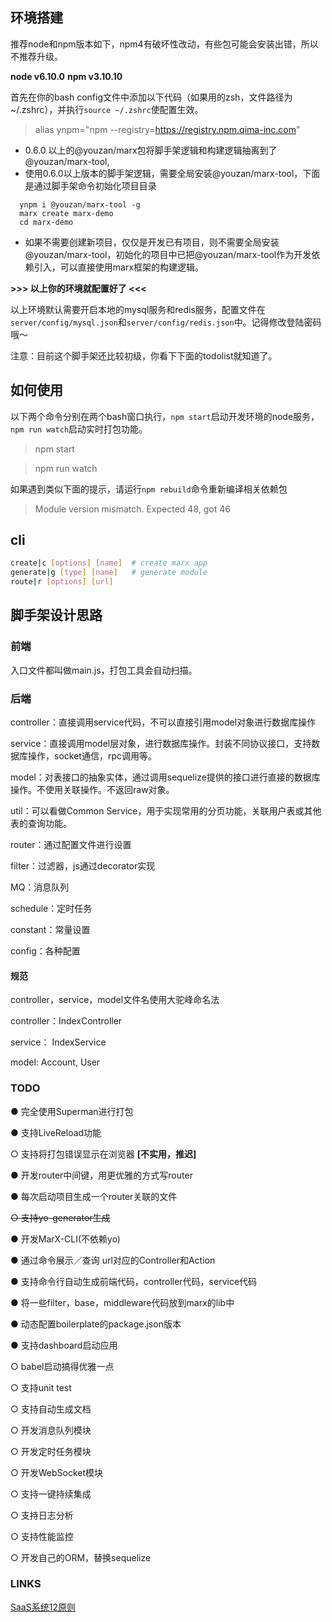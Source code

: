 ## 环境搭建

推荐node和npm版本如下，npm4有破坏性改动，有些包可能会安装出错，所以不推荐升级。

**node v6.10.0**
**npm v3.10.10**

首先在你的bash config文件中添加以下代码（如果用的zsh，文件路径为~/.zshrc），并执行`source ~/.zshrc`使配置生效。

> alias ynpm="npm --registry=https://registry.npm.qima-inc.com"

- 0.6.0 以上的@youzan/marx包将脚手架逻辑和构建逻辑抽离到了@youzan/marx-tool,
- 使用0.6.0以上版本的脚手架逻辑，需要全局安装@youzan/marx-tool，下面是通过脚手架命令初始化项目目录

```shell
  ynpm i @youzan/marx-tool -g
  marx create marx-demo
  cd marx-demo
```
- 如果不需要创建新项目，仅仅是开发已有项目，则不需要全局安装@youzan/marx-tool，初始化的项目中已把@youzan/marx-tool作为开发依赖引入，可以直接使用marx框架的构建逻辑。


**>>> 以上你的环境就配置好了 <<<**

以上环境默认需要开启本地的mysql服务和redis服务，配置文件在`server/config/mysql.json`和`server/config/redis.json`中。记得修改登陆密码哦～

注意：目前这个脚手架还比较初级，你看下下面的todolist就知道了。

## 如何使用

以下两个命令分别在两个bash窗口执行，`npm start`启动开发环境的node服务，
`npm run watch`启动实时打包功能。

> npm start

> npm run watch

如果遇到类似下面的提示，请运行`npm rebuild`命令重新编译相关依赖包

> Module version mismatch. Expected 48, got 46

## cli

```bash
create|c [options] [name]  # create marx app
generate|g [type] [name]   # generate module
route|r [options] [url]
```


## 脚手架设计思路

### 前端

入口文件都叫做main.js，打包工具会自动扫描。

### 后端

controller：直接调用service代码，不可以直接引用model对象进行数据库操作

service：直接调用model层对象，进行数据库操作。封装不同协议接口，支持数据库操作，socket通信，rpc调用等。

model：对表接口的抽象实体，通过调用sequelize提供的接口进行直接的数据库操作。不使用关联操作。不返回raw对象。

util：可以看做Common Service，用于实现常用的分页功能，关联用户表或其他表的查询功能。

router：通过配置文件进行设置

filter：过滤器，js通过decorator实现

MQ：消息队列

schedule：定时任务

constant：常量设置

config：各种配置

#### 规范
controller，service，model文件名使用大驼峰命名法

controller：IndexController

service：   IndexService

model:      Account, User

### TODO

● 完全使用Superman进行打包

● 支持LiveReload功能

○ 支持将打包错误显示在浏览器 **[不实用，推迟]**

● 开发router中间键，用更优雅的方式写router

● 每次启动项目生成一个router关联的文件

~~○ 支持yo-generator生成~~

● 开发MarX-CLI(不依赖yo)

● 通过命令展示／查询 url对应的Controller和Action

● 支持命令行自动生成前端代码，controller代码，service代码

● 将一些filter，base，middleware代码放到marx的lib中

● 动态配置boilerplate的package.json版本

● 支持dashboard启动应用

○ babel启动搞得优雅一点

○ 支持unit test

○ 支持自动生成文档

○ 开发消息队列模块

○ 开发定时任务模块

○ 开发WebSocket模块

○ 支持一键持续集成

○ 支持日志分析

○ 支持性能监控

○ 开发自己的ORM，替换sequelize

### LINKS

[SaaS系统12原则](https://12factor.net/zh_cn/)
